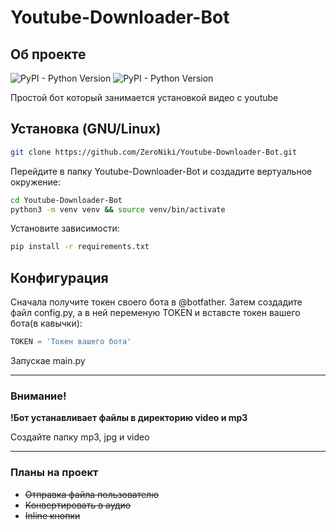 # Youtube-Downloader-Bot 
## Об проекте
![PyPI - Python Version](https://img.shields.io/pypi/pyversions/yt_dlp)
![PyPI - Python Version](https://img.shields.io/pypi/pyversions/aiogram)



Простой бот который занимается установкой видео с youtube

## Установка (GNU/Linux)

```bash
git clone https://github.com/ZeroNiki/Youtube-Downloader-Bot.git 
```

Перейдите в папку Youtube-Downloader-Bot и создадите вертуальное окружение:

```bash
cd Youtube-Downloader-Bot
python3 -m venv venv && source venv/bin/activate
```

Установите зависимости:

```bash
pip install -r requirements.txt
```

## Конфигурация

Сначала получите токен своего бота в @botfather. Затем создадите файл config.py, а в ней переменую TOKEN и вставсте токен вашего бота(в кавычки):

```python
TOKEN = 'Токен вашего бота'
```

Запускае main.py

------

### Внимание!
**!Бот устанавливает файлы в директорию video и mp3**

Создайте папку mp3, jpg и video

----
### Планы на проект
 - ~~Отправка файла пользователю~~
 - ~~Конвертировать в аудио~~ 
 - ~~Inline кнопки~~

